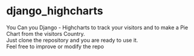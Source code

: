 # django_highcharts
You Can you Django - Highcharts to track your visitors and to make a Pie Chart from the visitors Country.</br>
Just clone the repository and you are ready to use it.</br>
Feel free to improve or modify the repo </br>
